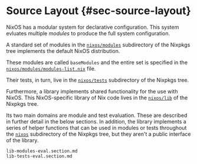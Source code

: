 # Source Layout {#sec-source-layout}

NixOS has a modular system for declarative configuration. This system
evluates multiple *modules* to produce the full system configuration.

A standard set of modules in the [`nixos/modules`][nixos-modules-dir]
subdirectory of the Nixpkgs tree implements the default NixOS distribution.

These modules are called `baseModules` and the entire set is specified
in the [`nixos/modules/modules-list.nix`][modules-list-file] file.

Their tests, in turn, live in the [`nixos/tests`][nixos-tests-dir] subdirectory
of the Nixpkgs tree.

Furthermore, a library implements shared functionality for the use with NixOS.
This NixOS-specific library of Nix code lives in the [`nixos/lib`][nixos-lib-dir]
of the Nixpkgs tree.

Its two main domains are module and test evaluation. These are described in
further detail in the below sections. In addition, the library implements a
series of helper functions that can be used in modules or tests throughout
the [`nixos`][nixos-dir] subdirectory of the Nixpkgs tree, but they aren't a
public interface of the library.

[nixos-dir]: https://github.com/NixOS/nixpkgs/tree/master/nixos
[nixos-modules-dir]: https://github.com/NixOS/nixpkgs/tree/master/nixos/modules
[modules-list-file]: https://github.com/NixOS/nixpkgs/tree/master/nixos/modules/modules-list.nix
[nixos-lib-dir]: https://github.com/NixOS/nixpkgs/tree/master/nixos/lib
[nixos-tests-dir]: https://github.com/NixOS/nixpkgs/tree/master/nixos/tests

```{=include=} sections
lib-modules-eval.section.md
lib-tests-eval.section.md
```
